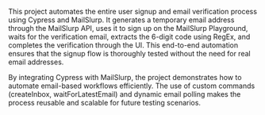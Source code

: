 This project automates the entire user signup and email verification process using Cypress and MailSlurp. It generates a temporary email address through the MailSlurp API, uses it to sign up on the MailSlurp Playground, waits for the verification email, extracts the 6-digit code using RegEx, and completes the verification through the UI. This end-to-end automation ensures that the signup flow is thoroughly tested without the need for real email addresses.

By integrating Cypress with MailSlurp, the project demonstrates how to automate email-based workflows efficiently. The use of custom commands (createInbox, waitForLatestEmail) and dynamic email polling makes the process reusable and scalable for future testing scenarios.
